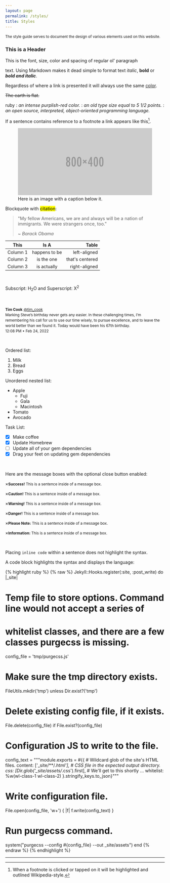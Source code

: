 ```yaml
---
layout: page
permalink: /styles/
title: Styles
---
```


<p class="notice">
  <small>The style guide serves to document the design of various elements used on this website.</small>
</p>

### This is a Header

This is the font, size, color and spacing of regular ol' paragraph <p> text. Using Markdown makes it dead simple
to format text *italic*, **bold** or ***bold and italic***.

Regardless of where a link is presented it will always use the same [color](https://www.w3schools.com/html/html_links_colors.asp).

~~The earth is flat.~~

ruby
: *an intense purplish-red color.*
: *an old type size equal to 5 1/2 points.*
: *an open source, interpreted, object-oriented programming language.*

If a sentence contains reference to a footnote a link appears like this[^1].

<figure>
  <img src="/assets/test.png" alt="Testing">
  <figcaption>Here is an image with a caption below it.</figcaption>
</figure>

Blockquote with <mark>citation</mark>:

>"My fellow Americans, we are and always will be a nation of immigrants. We were strangers once, too."
>
><cite>~ Barack Obama</cite>



| This          | Is A          | Table |
| ------------- |:-------------:| -----:|
| Column 1      | happens to be | left-aligned |
| Column 2      | is the one    |  that's centered |
| Column 3      | is actually    |    right-aligned |

<br>

Subscript: H<sub>2</sub>O and Superscript: X<sup>2</sup>

<br>

<p class="tweet">
  <small><b>Tim Cook</b></small> <small><a href="https://twitter.com/tim_cook/status/1497013501193195533?cxt=HHwWmsCsqaH2usYpAAAA">@tim_cook</a></small><br>
  <small>Marking Steve’s birthday never gets any easier. In these challenging times, I’m remembering his call for us to use our time wisely, to pursue excellence, and to leave the world better than we found it. Today would have been his 67th birthday.</small><br>
  <small>12:08 PM • Feb 24, 2022</small>
</p>

<br>

Ordered list:
1. Milk
2. Bread
3. Eggs

Unordered nested list:
- Apple
    - Fuji
    - Gala
    - Macintosh
- Tomato
- Avocado

Task List:
- [x] Make coffee
- [x] Update Homebrew
- [ ] Update all of your gem dependencies
- [x] Drag your feet on updating gem dependencies

<br>

Here are the message boxes with the optional close button enabled:

<p class="green"><span class="closebtn" onclick="this.parentElement.style.display='none';">&times;</span><small><b>Success!</b> This is a sentence inside of a message box.</small></p>
<p class="yellow"><span class="closebtn" onclick="this.parentElement.style.display='none';">&times;</span><small><b>Caution!</b> This is a sentence inside of a message box.</small></p>
<p class="orange"><span class="closebtn" onclick="this.parentElement.style.display='none';">&times;</span><small><b>Warning!</b> This is a sentence inside of a message box.</small></p>
<p class="red"><span class="closebtn" onclick="this.parentElement.style.display='none';">&times;</span><small><b>Danger!</b> This is a sentence inside of a message box.</small></p>
<p class="purple"><span class="closebtn" onclick="this.parentElement.style.display='none';">&times;</span><small><b>Please Note:</b> This is a sentence inside of a message box.</small></p>
<p class="blue"><span class="closebtn" onclick="this.parentElement.style.display='none';">&times;</span><small><b>Information:</b> This is a sentence inside of a message box.</small></p>

<br>

Placing `inline code` within a sentence does not highlight the syntax.

A code block highlights the syntax and displays the language:

{% highlight ruby %}
{% raw %}
Jekyll::Hooks.register(:site, :post_write) do |_site|
  # Temp file to store options. Command line would not accept a series of
  # whitelist classes, and there are a few classes purgecss is missing.
  config_file = 'tmp/purgecss.js'
  # Make sure the tmp directory exists.
  FileUtils.mkdir('tmp') unless Dir.exist?('tmp')
  # Delete existing config file, if it exists.
  File.delete(config_file) if File.exist?(config_file)
  # Configuration JS to write to the file.
  config_text = """module.exports = #{{
    # Wildcard glob of the site's HTML files.
    content: ['_site/**/*.html'],
    # CSS file in the expected output directory.
    css: [Dir.glob('_site/assets/*.css').first],
    # We'll get to this shortly ...
    whitelist: %w(wl-class-1 wl-class-2)
  }.stringify_keys.to_json}"""
  # Write configuration file.
  File.open(config_file, 'w+') { |f| f.write(config_text) }
  # Run purgecss command.
  system("purgecss --config #{config_file} --out _site/assets")
end
{% endraw %}
{% endhighlight %}

***

[^1]: When a footnote is clicked or tapped on it will be highlighted and outlined Wikipedia-style.
